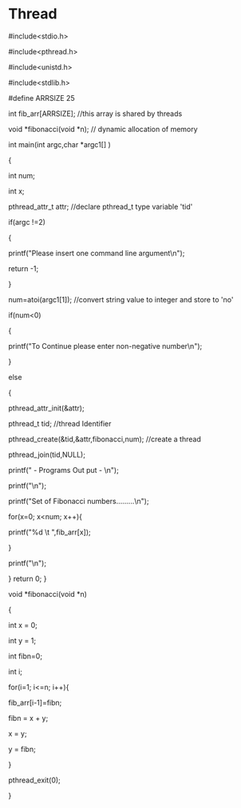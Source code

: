 # Thread
#include<stdio.h>

#include<pthread.h>

#include<unistd.h>

#include<stdlib.h>

#define ARRSIZE 25

int fib_arr[ARRSIZE];                                     //this array is shared by threads

void *fibonacci(void *n);                            // dynamic allocation of memory


int main(int argc,char *argc1[] )

{

int num;

int x;

pthread_attr_t attr;                               //declare pthread_t type variable 'tid'

if(argc !=2)

{

printf("Please insert one command line argument\n");

return -1;

}

num=atoi(argc1[1]);                           //convert string value to integer and store to 'no'



if(num<0)

{

printf("To Continue please enter non-negative number\n");

}

else

{

pthread_attr_init(&attr);

pthread_t tid;                                          //thread Identifier

pthread_create(&tid,&attr,fibonacci,num);            //create a thread

pthread_join(tid,NULL);  

printf(" - Programs Out put - \n");

printf("\n");

printf("Set of Fibonacci numbers.........\n");



for(x=0; x<num; x++){



printf("%d \t ",fib_arr[x]);

}

printf("\n");


 }
 return 0;
}

void *fibonacci(void *n)

{



int x = 0;

int y = 1;

int fibn=0;

int i;
 

for(i=1; i<=n; i++){

fib_arr[i-1]=fibn;

fibn = x + y;

x = y;

y = fibn;

} 

pthread_exit(0);

}


